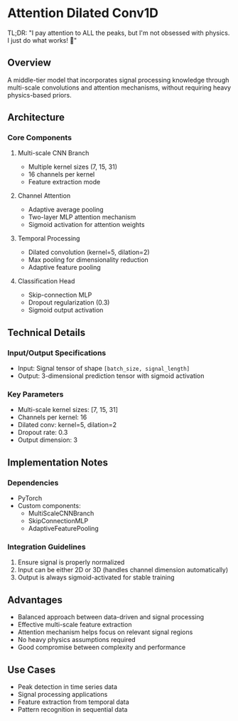 # Attention Dilated Conv1D

TL;DR: "I pay attention to ALL the peaks, but I'm not obsessed with physics. I just do what works! 🧠"

## Overview
A middle-tier model that incorporates signal processing knowledge through multi-scale convolutions and attention mechanisms, without requiring heavy physics-based priors.

## Architecture

### Core Components
1. Multi-scale CNN Branch
   - Multiple kernel sizes (7, 15, 31)
   - 16 channels per kernel
   - Feature extraction mode

2. Channel Attention
   - Adaptive average pooling
   - Two-layer MLP attention mechanism
   - Sigmoid activation for attention weights

3. Temporal Processing
   - Dilated convolution (kernel=5, dilation=2)
   - Max pooling for dimensionality reduction
   - Adaptive feature pooling

4. Classification Head
   - Skip-connection MLP
   - Dropout regularization (0.3)
   - Sigmoid output activation

## Technical Details

### Input/Output Specifications
- Input: Signal tensor of shape `[batch_size, signal_length]`
- Output: 3-dimensional prediction tensor with sigmoid activation

### Key Parameters
- Multi-scale kernel sizes: [7, 15, 31]
- Channels per kernel: 16
- Dilated conv: kernel=5, dilation=2
- Dropout rate: 0.3
- Output dimension: 3

## Implementation Notes

### Dependencies
- PyTorch
- Custom components:
  - MultiScaleCNNBranch
  - SkipConnectionMLP
  - AdaptiveFeaturePooling

### Integration Guidelines
1. Ensure signal is properly normalized
2. Input can be either 2D or 3D (handles channel dimension automatically)
3. Output is always sigmoid-activated for stable training

## Advantages
- Balanced approach between data-driven and signal processing
- Effective multi-scale feature extraction
- Attention mechanism helps focus on relevant signal regions
- No heavy physics assumptions required
- Good compromise between complexity and performance

## Use Cases
- Peak detection in time series data
- Signal processing applications
- Feature extraction from temporal data
- Pattern recognition in sequential data 